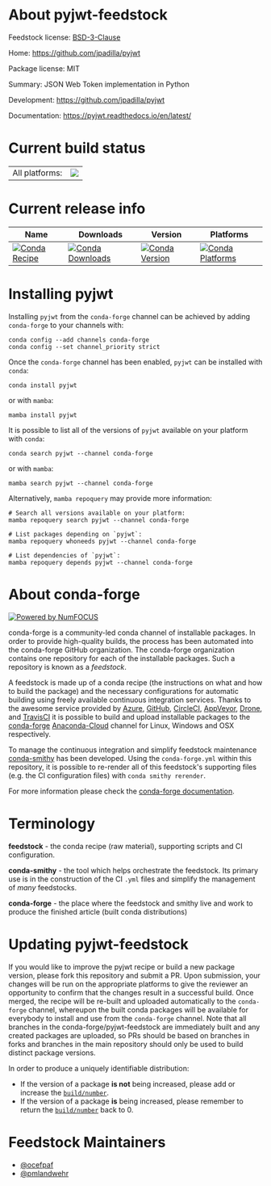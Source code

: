 About pyjwt-feedstock
=====================

Feedstock license: [BSD-3-Clause](https://github.com/conda-forge/pyjwt-feedstock/blob/main/LICENSE.txt)

Home: https://github.com/jpadilla/pyjwt

Package license: MIT

Summary: JSON Web Token implementation in Python

Development: https://github.com/jpadilla/pyjwt

Documentation: https://pyjwt.readthedocs.io/en/latest/

Current build status
====================


<table><tr><td>All platforms:</td>
    <td>
      <a href="https://dev.azure.com/conda-forge/feedstock-builds/_build/latest?definitionId=5689&branchName=main">
        <img src="https://dev.azure.com/conda-forge/feedstock-builds/_apis/build/status/pyjwt-feedstock?branchName=main">
      </a>
    </td>
  </tr>
</table>

Current release info
====================

| Name | Downloads | Version | Platforms |
| --- | --- | --- | --- |
| [![Conda Recipe](https://img.shields.io/badge/recipe-pyjwt-green.svg)](https://anaconda.org/conda-forge/pyjwt) | [![Conda Downloads](https://img.shields.io/conda/dn/conda-forge/pyjwt.svg)](https://anaconda.org/conda-forge/pyjwt) | [![Conda Version](https://img.shields.io/conda/vn/conda-forge/pyjwt.svg)](https://anaconda.org/conda-forge/pyjwt) | [![Conda Platforms](https://img.shields.io/conda/pn/conda-forge/pyjwt.svg)](https://anaconda.org/conda-forge/pyjwt) |

Installing pyjwt
================

Installing `pyjwt` from the `conda-forge` channel can be achieved by adding `conda-forge` to your channels with:

```
conda config --add channels conda-forge
conda config --set channel_priority strict
```

Once the `conda-forge` channel has been enabled, `pyjwt` can be installed with `conda`:

```
conda install pyjwt
```

or with `mamba`:

```
mamba install pyjwt
```

It is possible to list all of the versions of `pyjwt` available on your platform with `conda`:

```
conda search pyjwt --channel conda-forge
```

or with `mamba`:

```
mamba search pyjwt --channel conda-forge
```

Alternatively, `mamba repoquery` may provide more information:

```
# Search all versions available on your platform:
mamba repoquery search pyjwt --channel conda-forge

# List packages depending on `pyjwt`:
mamba repoquery whoneeds pyjwt --channel conda-forge

# List dependencies of `pyjwt`:
mamba repoquery depends pyjwt --channel conda-forge
```


About conda-forge
=================

[![Powered by
NumFOCUS](https://img.shields.io/badge/powered%20by-NumFOCUS-orange.svg?style=flat&colorA=E1523D&colorB=007D8A)](https://numfocus.org)

conda-forge is a community-led conda channel of installable packages.
In order to provide high-quality builds, the process has been automated into the
conda-forge GitHub organization. The conda-forge organization contains one repository
for each of the installable packages. Such a repository is known as a *feedstock*.

A feedstock is made up of a conda recipe (the instructions on what and how to build
the package) and the necessary configurations for automatic building using freely
available continuous integration services. Thanks to the awesome service provided by
[Azure](https://azure.microsoft.com/en-us/services/devops/), [GitHub](https://github.com/),
[CircleCI](https://circleci.com/), [AppVeyor](https://www.appveyor.com/),
[Drone](https://cloud.drone.io/welcome), and [TravisCI](https://travis-ci.com/)
it is possible to build and upload installable packages to the
[conda-forge](https://anaconda.org/conda-forge) [Anaconda-Cloud](https://anaconda.org/)
channel for Linux, Windows and OSX respectively.

To manage the continuous integration and simplify feedstock maintenance
[conda-smithy](https://github.com/conda-forge/conda-smithy) has been developed.
Using the ``conda-forge.yml`` within this repository, it is possible to re-render all of
this feedstock's supporting files (e.g. the CI configuration files) with ``conda smithy rerender``.

For more information please check the [conda-forge documentation](https://conda-forge.org/docs/).

Terminology
===========

**feedstock** - the conda recipe (raw material), supporting scripts and CI configuration.

**conda-smithy** - the tool which helps orchestrate the feedstock.
                   Its primary use is in the construction of the CI ``.yml`` files
                   and simplify the management of *many* feedstocks.

**conda-forge** - the place where the feedstock and smithy live and work to
                  produce the finished article (built conda distributions)


Updating pyjwt-feedstock
========================

If you would like to improve the pyjwt recipe or build a new
package version, please fork this repository and submit a PR. Upon submission,
your changes will be run on the appropriate platforms to give the reviewer an
opportunity to confirm that the changes result in a successful build. Once
merged, the recipe will be re-built and uploaded automatically to the
`conda-forge` channel, whereupon the built conda packages will be available for
everybody to install and use from the `conda-forge` channel.
Note that all branches in the conda-forge/pyjwt-feedstock are
immediately built and any created packages are uploaded, so PRs should be based
on branches in forks and branches in the main repository should only be used to
build distinct package versions.

In order to produce a uniquely identifiable distribution:
 * If the version of a package **is not** being increased, please add or increase
   the [``build/number``](https://docs.conda.io/projects/conda-build/en/latest/resources/define-metadata.html#build-number-and-string).
 * If the version of a package **is** being increased, please remember to return
   the [``build/number``](https://docs.conda.io/projects/conda-build/en/latest/resources/define-metadata.html#build-number-and-string)
   back to 0.

Feedstock Maintainers
=====================

* [@ocefpaf](https://github.com/ocefpaf/)
* [@pmlandwehr](https://github.com/pmlandwehr/)

